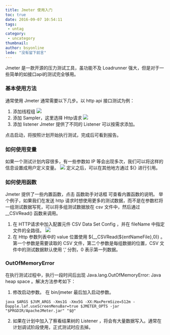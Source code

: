 ```yaml
---
title: Jmeter 使用入门
toc: true
date: 2016-09-07 10:54:11
tags:
 - untag
category: 
 - uncategory
thumbnail: 
author: bsyonline
lede: "没有留下前言"
---
```


Jmeter 是一款开源的压力测试工具，虽功能不及 Loadrunner 强大，但是对于一些简单的如接口api的测试完全够用。

### 基本使用方法
通常使用 Jmeter 通常需要以下几步。以 http api 接口测试为例：

1. 添加线程组
   ![](http://7xqgix.com1.z0.glb.clouddn.com/%E7%BA%BF%E7%A8%8B%E7%BB%84.png)
2. 添加 Sampler，这里选择 Http请求
   ![](http://7xqgix.com1.z0.glb.clouddn.com/HTTP%E8%AF%B7%E6%B1%82.png)
3. 添加 listener
   Jmeter 提供了不同的 Listener 可以按需求添加。

点击启动，将按照计划开始执行测试，完成后可看到报告。

### 如何使用变量
如果一个测试计划内容很多，有一些参数如 IP 等会出现多次，我们可以将这样的信息设置成用户定义变量。
![](http://7xqgix.com1.z0.glb.clouddn.com/%E7%94%A8%E6%88%B7%E5%AE%9A%E4%B9%89%E7%9A%84%E5%8F%98%E9%87%8F.png)
定义之后，可以在其他地方通过 ${} 进行引用。

### 如何使用函数
Jmeter 提供了一些内置函数，点击 函数助手对话框 可查看内置函数的说明。
举个例子，如果我们在发送 http 请求时想使用更多的测试数据，而不是在参数栏将一组测试数据写死，可以将多组测试数据放在 csv 文件中，然后通过 \__CSVRead() 函数来调用。
1. 在 HTTP请求中加入配置元件 CSV Data Set Config ，并在 fileName 中指定文件的全路径。
   ![](http://7xqgix.com1.z0.glb.clouddn.com/%E4%BC%81%E4%B8%9A%E5%90%8D%E5%8D%95.png)
2. 在 Http 参数列表中的 value 位置使用 ${\__CSVRead(${entNameFile},0)} 。第一个参数是需要读取的 CSV 文件，第二个参数是每组数据的位置，CSV 文件中的测试数据默认使用 ‘,’ 分割，0 表示第一列数据。

### OutOfMemoryError 
在执行测试过程中，执行一段时间后出现 Java.lang.OutOfMemoryError: Java heap space 。解决方法参考如下：
1. 修改启动参数。
   在 bin/jmeter 最后加入启动参数。
```
java $ARGS $JVM_ARGS -Xms1G -Xmx5G -XX:MaxPermSize=512m -Dapple.laf.useScreenMenuBar=true $JMETER_OPTS -jar "$PRGDIR/ApacheJMeter.jar" "$@"
```
2. 如果在计划中加入了察看结果树的 Listener ，将会有大量数据写入。通常在计划调试阶段使用，正式测试时应去掉。
